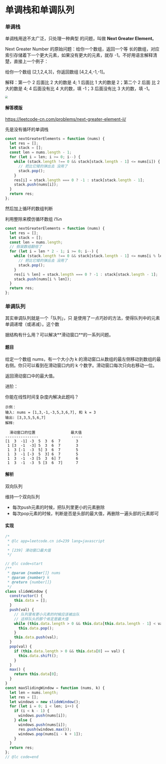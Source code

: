 # 单调栈和单调队列

### 单调栈

单调栈⽤途不太⼴泛，只处理⼀种典型 的问题，叫做 **Next Greater Element**。

 Next Greater Number 的原始问题：给你⼀个数组，返回⼀个等 ⻓的数组，对应索引存储着下⼀个更⼤元素，如果没有更⼤的元素，就存 -1。不好⽤语⾔解释清楚，直接上⼀个例⼦： 

给你⼀个数组 [2,1,2,4,3]，你返回数组 [4,2,4,-1,-1]。 

解释：第⼀个 2 后⾯⽐ 2 ⼤的数是 4; 1 后⾯⽐ 1 ⼤的数是 2；第⼆个 2 后⾯ ⽐ 2 ⼤的数是 4; 4 后⾯没有⽐ 4 ⼤的数，填 -1；3 后⾯没有⽐ 3 ⼤的数，填 -1。

<img src="http://image.cocoroise.cn/20200815172213.png" style="zoom:50%;" />

#### 解答模版

https://leetcode-cn.com/problems/next-greater-element-ii/

先是没有循环的单调栈

```javascript
const nextGreaterElements = function (nums) {
  let res = [];
  let stack = [];
  const len = nums.length - 1;
  for (let i = len; i >= 0; i--) {
    while (stack.length !== 0 && stack[stack.length - 1] <= nums[i]) {
      // 把比它矮的弹出去 没用了
      stack.pop();
    }
    res[i] = stack.length === 0 ? -1 : stack[stack.length - 1];
    stack.push(nums[i]);
  }
  return res;
};
```

然后加上循环的数组判断

利用整除来模仿循环数组 i%n

```javascript
const nextGreaterElements = function (nums) {
  let res = [];
  let stack = [];
  const len = nums.length;
  // 假装数组翻倍了
  for (let i = len * 2 - 1; i >= 0; i--) {
    while (stack.length !== 0 && stack[stack.length - 1] <= nums[i % len]) {
      // 把比它矮的弹出去 没用了
      stack.pop();
    }
    res[i % len] = stack.length === 0 ? -1 : stack[stack.length - 1];
    stack.push(nums[i % len]);
  }
  return res;
};
```

### 单调队列

其实单调队列就是⼀个「队列」，只 是使⽤了⼀点巧妙的⽅法，使得队列中的元素单调递增（或递减）。这个数 

据结构有什么⽤？可以解决**滑动窗⼝**的⼀系列问题。 

#### 题目

给定一个数组 nums，有一个大小为 k 的滑动窗口从数组的最左侧移动到数组的最右侧。你只可以看到在滑动窗口内的 k 个数字。滑动窗口每次只向右移动一位。

返回滑动窗口中的最大值。

进阶：

你能在线性时间复杂度内解决此题吗？

```
示例：
输入: nums = [1,3,-1,-3,5,3,6,7], 和 k = 3
输出: [3,3,5,5,6,7] 
解释: 

  滑动窗口的位置                最大值
---------------               -----
[1  3  -1] -3  5  3  6  7       3
 1 [3  -1  -3] 5  3  6  7       3
 1  3 [-1  -3  5] 3  6  7       5
 1  3  -1 [-3  5  3] 6  7       5
 1  3  -1  -3 [5  3  6] 7       6
 1  3  -1  -3  5 [3  6  7]      7
```

#### 解析

双向队列

维持一个双向队列

- 每次push元素的时候，把队列里更小的元素删除
- 每次pop元素的时候，判断是否是头部的最大值，再删除一遍头部的元素即可

#### 实现

```javascript
/*
 * @lc app=leetcode.cn id=239 lang=javascript
 *
 * [239] 滑动窗口最大值
 */

// @lc code=start
/**
 * @param {number[]} nums
 * @param {number} k
 * @return {number[]}
 */
class slideWindow {
  constructor() {
    this.data = [];
  }
  push(val) {
    // 队列里有更小元素的时候应该被出队
    // 这样队头的那个肯定是最大值
    while (this.data.length > 0 && this.data[this.data.length - 1] < val) {
      this.data.pop();
    }
    this.data.push(val);
  }
  pop(val) {
    if (this.data.length > 0 && this.data[0] == val) {
      this.data.shift();
    }
  }
  max() {
    return this.data[0];
  }
}
const maxSlidingWindow = function (nums, k) {
  let len = nums.length;
  let res = [];
  let windows = new slideWindow();
  for (let i = 0; i < len; i++) {
    if (i < k - 1) {
      windows.push(nums[i]);
    } else {
      windows.push(nums[i]);
      res.push(windows.max());
      windows.pop(nums[i - k + 1]);
    }
  }
  return res;
};
// @lc code=end
```

